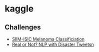 # kaggle

## Challenges

- [SIIM-ISIC Melanoma Classificiation](./SIIM-ISIC-Melanoma)
- [Real or Not? NLP with Disaster Tweetsn](./NLP_disaster_tweets)